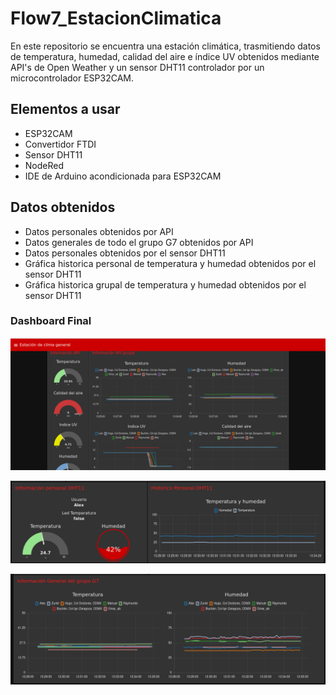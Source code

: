 # Flow7_EstacionClimatica

En este repositorio se encuentra una estación climática, trasmitiendo datos de temperatura, humedad, calidad del aire e índice UV obtenidos mediante API's de Open Weather y un sensor DHT11 controlador por un microcontrolador ESP32CAM.

## Elementos a usar
- ESP32CAM
- Convertidor FTDI
- Sensor DHT11
- NodeRed
- IDE de Arduino acondicionada para ESP32CAM

## Datos obtenidos
- Datos personales obtenidos por API
- Datos generales de todo el grupo G7 obtenidos por API
- Datos personales obtenidos por el sensor DHT11
- Gráfica historica personal de temperatura y humedad obtenidos por el sensor DHT11
- Gráfica historica grupal de temperatura y humedad obtenidos por el sensor DHT11

### Dashboard Final

![](https://github.com/Alejandro-Dom/Flow7_EstacionClimatica/blob/main/Imagenes/Dashboard1)

![](https://github.com/Alejandro-Dom/Flow7_EstacionClimatica/blob/main/Imagenes/Dashboard2)

![](https://github.com/Alejandro-Dom/Flow7_EstacionClimatica/blob/main/Imagenes/Dashboard3)

